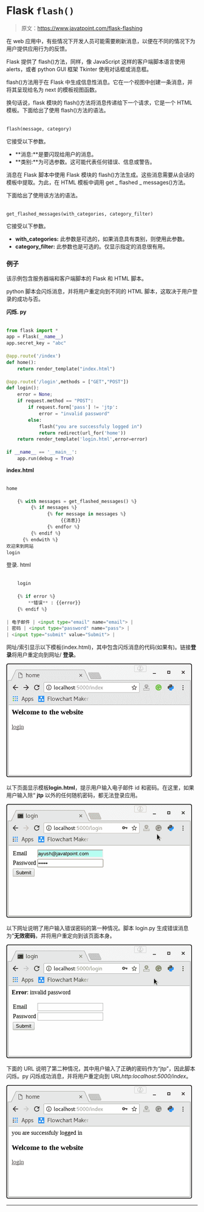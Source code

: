 # Flask `flash()`

> 原文：<https://www.javatpoint.com/flask-flashing>

在 web 应用中，有些情况下开发人员可能需要刷新消息，以便在不同的情况下为用户提供应用行为的反馈。

Flask 提供了 flash()方法，同样，像 JavaScript 这样的客户端脚本语言使用 alerts，或者 python GUI 框架 Tkinter 使用对话框或消息框。

flash()方法用于在 Flask 中生成信息性消息。它在一个视图中创建一条消息，并将其呈现给名为 next 的模板视图函数。

换句话说，flask 模块的 flash()方法将消息传递给下一个请求，它是一个 HTML 模板。下面给出了使用 flash()方法的语法。

```py

flash(message, category) 

```

它接受以下参数。

*   **消息:**是要闪现给用户的消息。
*   **类别:**为可选参数。这可能代表任何错误、信息或警告。

消息在 Flask 脚本中使用 Flask 模块的 flash()方法生成。这些消息需要从会话的模板中提取。为此，在 HTML 模板中调用 get _ flashed _ messages()方法。

下面给出了使用该方法的语法。

```py

get_flashed_messages(with_categories, category_filter)

```

它接受以下参数。

*   **with_categories:** 此参数是可选的，如果消息具有类别，则使用此参数。
*   **category_filter:** 此参数也是可选的。仅显示指定的消息很有用。

### 例子

该示例包含服务器端和客户端脚本的 Flask 和 HTML 脚本。

python 脚本会闪烁消息，并将用户重定向到不同的 HTML 脚本，这取决于用户登录的成功与否。

**闪烁. py**

```py

from flask import *
app = Flask(__name__)
app.secret_key = "abc"

@app.route('/index')
def home():
	return render_template("index.html")

@app.route('/login',methods = ["GET","POST"])
def login():
	error = None;
	if request.method == "POST":
		if request.form['pass'] != 'jtp':
			error = "invalid password"
		else:
			flash("you are successfuly logged in")
			return redirect(url_for('home'))
	return render_template('login.html',error=error)

if __name__ == '__main__':
	app.run(debug = True)

```

**index.html**

```py

home

	{% with messages = get_flashed_messages() %}
         {% if messages %}
               {% for message in messages %}
               		{{消息}}
               {% endfor %}
         {% endif %}
      {% endwith %}
欢迎来到网站
login

```

登录. html

```py

	login

	{% if error %}
		**错误** : {{error}}
	{% endif %}

| 电子邮件 | <input type="email" name="email"> |
| 密码 | <input type="password" name="pass"> |
| <input type="submit" value="Submit"> |

```

网址/索引显示以下模板(index.html)，其中包含闪烁消息的代码(如果有)。链接**登录**将用户重定向到网址/ **登录**。

![Flask Flashing](img/ebdf75828eb07c255670d6cb3cd27c06.png)

以下页面显示模板**login.html**，提示用户输入电子邮件 id 和密码。在这里，如果用户输入除“ **jtp** 以外的任何随机密码，都无法登录应用。

![Flask Flashing](img/0ae9693bc145d7a8d568b15030bb8052.png)

以下网址说明了用户输入错误密码的第一种情况。脚本 login.py 生成错误消息为“**无效密码**，并将用户重定向到该页面本身。

![Flask Flashing](img/59bda9a17eeacd2108f05db2dfde14c2.png)

下面的 URL 说明了第二种情况，其中用户输入了正确的密码作为“jtp”，因此脚本闪烁。py 闪烁成功消息，并将用户重定向到 URL*http:localhost:5000/index*。

![Flask Flashing](img/ef0000489cbf7b158914d2c971a80962.png)

* * *